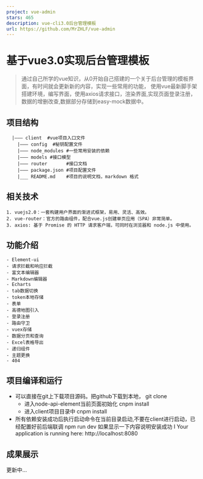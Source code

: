 ```yaml
---
project: vue-admin
stars: 465
description: vue-cli3.0后台管理模板
url: https://github.com/MrZHLF/vue-admin
---
```


基于vue3.0实现后台管理模板
================

> 通过自己所学的vue知识，从0开始自己搭建的一个关于后台管理的模板界面，有时间就会更新新的内容，实现一些常用的功能， 使用vue最新脚手架搭建环境，编写界面，使用axios请求接口，渲染界面,实现页面登录注册，数据的增删改查,数据部分存储到easy-mock数据中。

项目结构
----

```
  |——— client  #vue项目入口文件
	|——— config  #秘钥配置文件
	|——— node_modules #一些常用安装的依赖
	|——— models #接口模型
	|——— router       #接口文档
	|——— package.json #项目配置文件
	|___ README.md    #项目的说明文档，markdown 格式
```

相关技术
----

```
1. vuejs2.0：一套构建用户界面的渐进式框架，易用、灵活、高效。
2. vue-router：官方的路由组件，配合vue.js创建单页应用（SPA）非常简单。
3. axios: 基于 Promise 的 HTTP 请求客户端，可同时在浏览器和 node.js 中使用。
```

功能介绍
----

```
- Element-ui
- 请求拦截和响应拦截
- 富文本编辑器
- Markdown编辑器
- Echarts
- tab数据切换
- token本地存储
- 表单
- 高德地图引入
- 登录注册
- 路由守卫
- vuex存储
- 数据分页和查询
- Excel表格导出
- 递归组件
- 主题更换
- 404
```

项目编译和运行
-------

-   可以直接在git上下载项目源码。把github下载到本地， git clone
    -   进入node-api-element当前页面初始化 cnpm install
    -   进入client项目目录中 cnpm install
-   所有依赖安装成功后执行启动命令在当前目录启动,不要在client进行启动，已经配置好前后端联调 npm run dev 如果显示一下内容说明安装成功 I Your application is running here: http://localhost:8080

成果展示
----

更新中...
